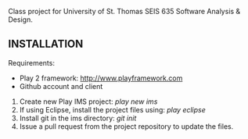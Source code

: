 Class project for University of St. Thomas SEIS 635 Software Analysis & Design.

## INSTALLATION

Requirements:

- Play 2 framework: http://www.playframework.com
- Github account and client

1. Create new Play IMS project: *play new ims*
2. If using Eclipse, install the project files using: *play eclipse*
3. Install git in the ims directory: *git init*
4. Issue a pull request from the project repository to update the files.
